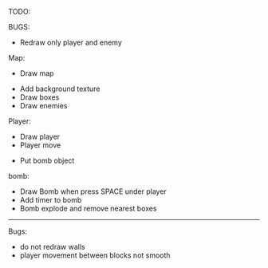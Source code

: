 TODO:

BUGS:
  - Redraw only player and enemy

Map:
  + Draw map
  - Add background texture 
  - Draw boxes
  - Draw enemies

Player:
  + Draw player
  + Player move
  - Put bomb object



bomb:
  - Draw Bomb when press SPACE under player
  - Add timer to bomb
  - Bomb explode and remove nearest boxes


--------------------------------------------
Bugs:
- do not redraw walls
- player movement between blocks not smooth
